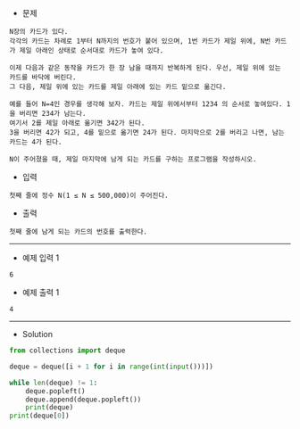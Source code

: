 - 문제

```
N장의 카드가 있다.
각각의 카드는 차례로 1부터 N까지의 번호가 붙어 있으며, 1번 카드가 제일 위에, N번 카드가 제일 아래인 상태로 순서대로 카드가 놓여 있다.

이제 다음과 같은 동작을 카드가 한 장 남을 때까지 반복하게 된다. 우선, 제일 위에 있는 카드를 바닥에 버린다.
그 다음, 제일 위에 있는 카드를 제일 아래에 있는 카드 밑으로 옮긴다.

예를 들어 N=4인 경우를 생각해 보자. 카드는 제일 위에서부터 1234 의 순서로 놓여있다. 1을 버리면 234가 남는다.
여기서 2를 제일 아래로 옮기면 342가 된다.
3을 버리면 42가 되고, 4를 밑으로 옮기면 24가 된다. 마지막으로 2를 버리고 나면, 남는 카드는 4가 된다.

N이 주어졌을 때, 제일 마지막에 남게 되는 카드를 구하는 프로그램을 작성하시오.
```

- 입력

```
첫째 줄에 정수 N(1 ≤ N ≤ 500,000)이 주어진다.
```

- 출력

```
첫째 줄에 남게 되는 카드의 번호를 출력한다.
```

---

- 예제 입력 1 

```
6
```

- 예제 출력 1 

```
4
```

---

- Solution

```py
from collections import deque

deque = deque([i + 1 for i in range(int(input()))])

while len(deque) != 1:
    deque.popleft()
    deque.append(deque.popleft())
    print(deque)
print(deque[0])
```
